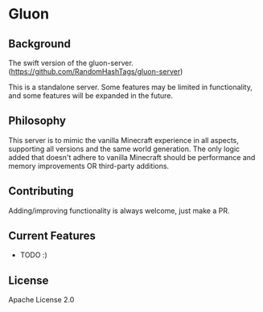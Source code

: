 # Gluon
## Background
The swift version of the gluon-server. (https://github.com/RandomHashTags/gluon-server)

This is a standalone server. Some features may be limited in functionality, and some features will be expanded in the future.

## Philosophy
This server is to mimic the vanilla Minecraft experience in all aspects, supporting all versions and the same world generation. The only logic added that doesn't adhere to vanilla Minecraft should be performance and memory improvements OR third-party additions.

## Contributing
Adding/improving functionality is always welcome, just make a PR. 

## Current Features
- TODO :)

## License
Apache License 2.0
